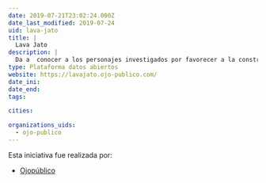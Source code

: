 ```yaml
---
date: 2019-07-21T23:02:24.000Z
date_last_modified: 2019-07-24
uid: lava-jato
title: |
  Lava Jato
description: |
  Da a  conocer a los personajes investigados por favorecer a la constructora brasileña en los últimos tres gobiernos democráticos de nuestro país.
type: Plataforma datos abiertos
website: https://lavajato.ojo-publico.com/
date_ini: 
date_end: 
tags:

cities: 

organizations_uids:
  - ojo-publico
---
```


Esta iniciativa fue realizada por:

- [Ojopúblico](/organizaciones/ojo-publico)

